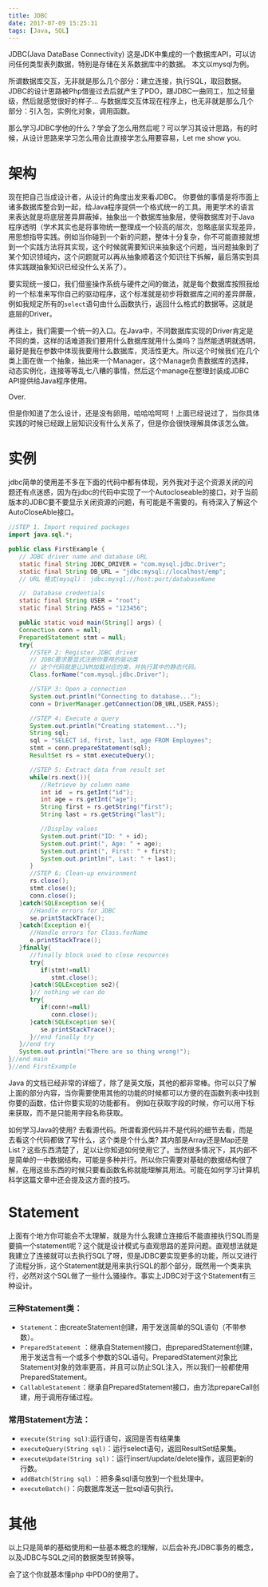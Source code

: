 ```yaml
---
title: JDBC
date: 2017-07-09 15:25:31
tags: [Java, SQL]
---
```


JDBC(Java DataBase Connectivity) 这是JDK中集成的一个数据库API，可以访问任何类型表列数据，特别是存储在关系数据库中的数据。
本文以mysql为例。

所谓数据库交互，无非就是那么几个部分：建立连接，执行SQL，取回数据。JDBC的设计思路被Php借鉴过去后就产生了PDO，跟JDBC一曲同工，加之轻量级，然后就感觉很好的样子...
与数据库交互体现在程序上，也无非就是那么几个部分：引入包，实例化对象，调用函数。

那么学习JDBC学他的什么？学会了怎么用然后呢？可以学习其设计思路，有的时候，从设计思路来学习怎么用会比直接学怎么用要容易，Let me show you.

# 架构
现在把自己当成设计者，从设计的角度出发来看JDBC。
你要做的事情是将市面上诸多数据库整合到一起，给Java程序提供一个格式统一的工具。用更学术的语言来表达就是将底层差异屏蔽掉，抽象出一个数据库抽象层，使得数据库对于Java程序透明（学术其实也是将事物统一整理成一个较高的层次，忽略底层实现差异，用思想指导实践。例如当你碰到一个新的问题，整体十分复杂，你不可能直接就想到一个实践方法将其实现，这个时候就需要知识来抽象这个问题，当问题抽象到了某个知识领域内，这个问题就可以再从抽象顺着这个知识往下拆解，最后落实到具体实践跟抽象知识已经没什么关系了）。

要实现统一接口，我们借鉴操作系统与硬件之间的做法，就是每个数据库按照我给的一个标准来写你自己的驱动程序，这个标准就是初步将数据库之间的差异屏蔽，例如我规定所有的`select`语句由什么函数执行，返回什么格式的数据等。这就是底层的Driver。

再往上，我们需要一个统一的入口。在Java中，不同数据库实现的Driver肯定是不同的类，这样的话难道我们要用什么数据库就用什么类吗？当然能透明就透明，最好是我在参数中体现我要用什么数据库，灵活性更大。所以这个时候我们在几个类上面在做一个抽象，抽出来一个Manager，这个Manage负责数据库的选择，动态实例化，连接等等乱七八糟的事情，然后这个manage在整理封装成JDBC API提供给Java程序使用。

Over.

但是你知道了怎么设计，还是没有卵用，哈哈哈呵呵！上面已经说过了，当你具体实践的时候已经跟上层知识没有什么关系了，但是你会很快理解具体该怎么做。
# 实例
jdbc简单的使用差不多在下面的代码中都有体现，另外我对于这个资源关闭的问题还有点迷惑，因为在jdbc的代码中实现了一个Autocloseable的接口，对于当前版本的JDBC要不要显示关闭资源的问题，有可能是不需要的。有待深入了解这个AutoCloseAble接口。

```java
//STEP 1. Import required packages
import java.sql.*;

public class FirstExample {
   // JDBC driver name and database URL
   static final String JDBC_DRIVER = "com.mysql.jdbc.Driver";  
   static final String DB_URL = "jdbc:mysql://localhost/emp";
   // URL 格式(mysql)： jdbc:mysql://host:port/databaseName

   //  Database credentials
   static final String USER = "root";
   static final String PASS = "123456";

   public static void main(String[] args) {
   Connection conn = null;
   PreparedStatement stmt = null;
   try{
      //STEP 2: Register JDBC driver
      // JDBC要求要显式注册你要用的驱动类
      // 这个代码就是让JVM加载对应的类，并执行其中的静态代码。
      Class.forName("com.mysql.jdbc.Driver");

      //STEP 3: Open a connection
      System.out.println("Connecting to database...");
      conn = DriverManager.getConnection(DB_URL,USER,PASS);

      //STEP 4: Execute a query
      System.out.println("Creating statement...");
      String sql;
      sql = "SELECT id, first, last, age FROM Employees";
      stmt = conn.prepareStatement(sql);
      ResultSet rs = stmt.executeQuery();

      //STEP 5: Extract data from result set
      while(rs.next()){
         //Retrieve by column name
         int id  = rs.getInt("id");
         int age = rs.getInt("age");
         String first = rs.getString("first");
         String last = rs.getString("last");

         //Display values
         System.out.print("ID: " + id);
         System.out.print(", Age: " + age);
         System.out.print(", First: " + first);
         System.out.println(", Last: " + last);
      }
      //STEP 6: Clean-up environment
      rs.close();
      stmt.close();
      conn.close();
   }catch(SQLException se){
      //Handle errors for JDBC
      se.printStackTrace();
   }catch(Exception e){
      //Handle errors for Class.forName
      e.printStackTrace();
   }finally{
      //finally block used to close resources
      try{
         if(stmt!=null)
            stmt.close();
      }catch(SQLException se2){
      }// nothing we can do
      try{
         if(conn!=null)
            conn.close();
      }catch(SQLException se){
         se.printStackTrace();
      }//end finally try
   }//end try
   System.out.println("There are so thing wrong!");
}//end main
}//end FirstExample
```

Java 的文档已经非常的详细了，除了是英文版，其他的都非常棒。你可以只了解上面的部分内容，当你需要使用其他的功能的时候都可以方便的在函数列表中找到你要的函数，估计你要实现的功能都有。
例如在获取字段的时候，你可以用下标来获取，而不是只能用字段名称获取。

如何学习Java的使用? 去看源代码。所谓看源代码并不是代码的细节去看，而是去看这个代码都做了写什么，这个类是个什么类? 其内部是Array还是Map还是List？这些东西清楚了，足以让你知道如何使用它了。当然很多情况下，其内部不是简单的一中数据结构，可能是多种并行。所以你只需要对基础的数据结构很了解，在用这些东西的时候只要看函数名称就能理解其用法。可能在如何学习计算机科学这篇文章中还会提及这方面的技巧。

# Statement
上面有个地方你可能会不太理解，就是为什么我建立连接后不能直接执行SQL而是要搞一个statement呢？这个就是设计模式与直观思路的差异问题。直观想法就是我建立了连接就可以去执行SQL了呀，但是JDBC要实现更多的功能，所以又进行了流程分拆，这个Statement就是用来执行SQL的那个部分，既然用一个类来执行，必然对这个SQL做了一些什么骚操作。事实上JDBC对于这个Statement有三种设计。

### 三种Statement类：

- `Statement`：由createStatement创建，用于发送简单的SQL语句（不带参数）。
- `PreparedStatement` ：继承自Statement接口，由preparedStatement创建，用于发送含有一个或多个参数的SQL语句。PreparedStatement对象比Statement对象的效率更高，并且可以防止SQL注入，所以我们一般都使用PreparedStatement。
- `CallableStatement`：继承自PreparedStatement接口，由方法prepareCall创建，用于调用存储过程。

### 常用Statement方法：

- `execute(String sql)`:运行语句，返回是否有结果集
- `executeQuery(String sql)`：运行select语句，返回ResultSet结果集。
- `executeUpdate(String sql)`：运行insert/update/delete操作，返回更新的行数。
- `addBatch(String sql)` ：把多条sql语句放到一个批处理中。
- `executeBatch()`：向数据库发送一批sql语句执行。

# 其他

以上只是简单的基础使用和一些基本概念的理解，以后会补充JDBC事务的概念，以及JDBC与SQL之间的数据类型转换等。

会了这个你就基本懂php 中PDO的使用了。
